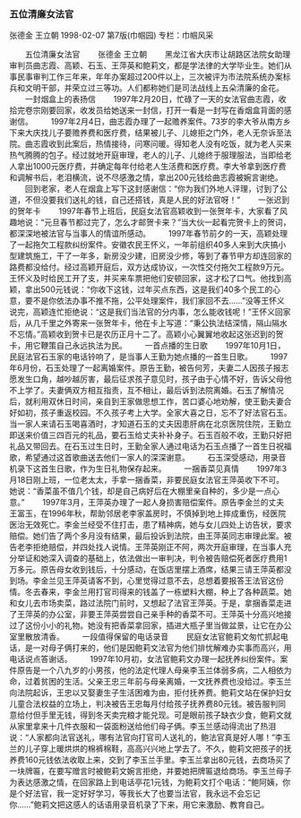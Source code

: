 ### 五位清廉女法官
张德金  王立朝
1998-02-07
第7版(巾帼园)
专栏：巾帼风采

　　五位清廉女法官
　　张德金  王立朝
　　黑龙江省大庆市让胡路区法院女助理审判员曲志霞、高颖、石玉、王萍英和鲍莉文，都是学法律的大学毕业生。她们从事民事审判工作三年来，年年办案超过200件以上，三次被评为市法院系统办案标兵和文明干部，并荣立过三等功。人们都称她们是司法战线上五朵清廉的金花。
　　一封烟盒上的表扬信
　　1997年2月20日，忙碌了一天的女法官曲志霞，收拾完卷宗刚要回家，收发员给她送来一封信，打开一看是一封写在香烟盒背面的感谢信。
　　1997年2月4日，曲志霞办理了一起赡养案件。73岁的李大爷从南方乡下来大庆找儿子要赡养费和医疗费，结果被儿子、儿媳拒之门外，老人无奈诉至法院。曲志霞收到此案后，热情接待，问寒问暖。得知老人没有吃饭，就为老人买来热气腾腾的包子。经过就地开庭审理，老人的儿子、儿媳终于服理服法，当即给老人拿出1000元医疗费，并确定每年付给老人生活费和医疗费。李大爷拿到医疗费和调解书后，老泪横流，说不尽感激之情，拿出200元钱给曲志霞被婉言谢绝。
　　回到老家，老人在烟盒上写下这封感谢信：“你为我们外地人评理，讨到了公道，不但没要我们送礼的钱，自己还搭钱，真是人民的好法官呀！”
　　一张迟到的贺年卡
　　1997年春节上班后，民庭女法官高颖收到一张贺年卡，大家看了风趣地说：“元旦春节都过完了，怎么才邮贺卡来？”当大伙一起看完贺卡上的贺词，都深深地被法官与当事人的情谊所感动。
　　1997年春节前夕的一天，高颖处理了一起拖欠工程款纠纷案件。安徽农民王怀义，一年前组织40多人来到大庆搞小型建筑施工，干了一年多，新房没少建，旧房没少修，等到了春节甲方却连回家的路费都没给付。经过高颖开庭后，双方达成协议，一次性交付拖欠工程款9万元。王怀义及时给民工开了支，并买来车票把他们安顿回家，这才松了口气。他找到高颖，拿出500元钱说：“你收下这钱，过年买点东西，这是我们40多个民工的心意，要不是你依法办事不推不拖，公平处理案件，我们家回不去……”没等王怀义说完，高颖连忙拒绝说：“这是我们当法官的分内事，怎么能收钱呢！”王怀义回家后，从几千里之外寄来一张贺年卡，他在卡上写道：“秉公执法结深情，隔山隔水不忘情。”高颖收到贺卡已是农历正月十二了。高颖小心翼翼地收起这张迟到的贺卡，用它鞭策自己永远执法为民。
　　一首点播的生日歌
　　1997年10月1日，民庭法官石玉家的电话铃响了，是当事人王勤为她点播的一首生日歌。
　　1997年6月份，石玉处理了一起离婚案件。原告王勤，被告何芳，夫妻二人因孩子报志愿发生口角，越吵越厉害，最后征求孩子意见时，孩子由于心情不好，告诉父母他不上学了。夫妻俩双方相互指责，互不相让，最后诉到法院离婚。石玉了解情况后，就利用双休日时间，亲自到王家做思想工作，苦口婆心地劝解，使王勤夫妻合好如初，孩子重返校园。不久孩子考上大学。全家大喜之日，忘不了好法官石玉。当一家人来请石玉喝喜酒时，才知道石玉的丈夫因患肝病在北京医院住院，王勤立即送来价值三四百元的礼品，要石玉给丈夫补补身子。石玉百般不收，王勤只好把礼品又带回去。在石玉过生日时，王勤全家人通过电话为石玉点播了一首生日祝福歌，希望通过这首歌曲送去他们一家人的深深谢意。
　　石玉深受感动，用录音机录下这首生日歌，作为生日礼物保存起来。
　　一捆香菜见真情
　　1997年3月18日刚上班，一位老太太，手拿一捆香菜，非要民庭女法官王萍英收下不可。她说：“香菜虽不值几个钱，却是自己病好后在大棚里亲自种的，多少是一点心意。”
　　1997年3月，王萍英办理了一起人身损害赔偿案件。原告李金兰的丈夫王富玉，在1996年秋，帮助邻居老李家盖房时，不慎掉到地上摔成重伤，经医院医治无效死亡。李金兰经受不住打击，患了精神病，她与女儿四处上访告状，要求赔偿。她们告了两个多月没有结果，最后投诉到法院，由王萍英同志审理此案。被告老李拒绝赔偿，并四处找人说情。王萍英刚正不阿，两次开庭审理，在当事人充分举证和她深入调查的基础上，依法做出一审判决，判令被告赔偿死者医疗费用1万多元。原告母女收到钱后，十分感动，在饭店里摆上酒席，结果三请王萍英都没到场。李金兰见王萍英请客不到，心里觉得过意不去，总想着要报答王法官这份情。冬去春来，李金兰用打官司得来的钱盖了一栋塑料大棚，种上了各种蔬菜。她和女儿去市场卖菜，路过法院门前时，又想起了法官王萍英。于是，拿捆香菜走进了王萍英的办公室，非要王萍英尝尝自己亲手种的香菜不可。王萍英十分高兴地接过了这份小小的礼物。她没有把香菜拿回家，插进大瓶子里当做盆景，让它在办公室里散放清香。
　　一段值得保留的电话录音
　　民庭女法官鲍莉文匆忙抓起电话，是一对母子俩打来的，他们是因鲍莉文法官为他们排忧解难办实事而高兴，用电话说点答谢话。
　　1997年10月初，女法官鲍莉文办理一起抚养纠纷案件。案件原告是一个八九岁的小男孩，他的法定代理人母亲李玉兰体弱多病，二人相依为命，过着贫困的生活。父亲王忠三年前与母亲离婚，一文抚养费也没给过。李玉兰向法院起诉，王忠以又娶妻生子生活困难为由，拒付抚养费。鲍莉文站在保护妇女儿童合法权益的立场上，判决被告王忠每月付给孩子抚养费80元钱。被告服判同意给付但手里无钱，得到冬天卖完粮才能兑现。可是眼前孩子缺衣少食，鲍莉文就从家里拿来十几件衣服和一袋面粉送给他们母子俩。李玉兰感动得流出了热泪说：“人家都向法官送礼，哪有法官向打官司人送礼的，鲍法官真是好人哪！”李玉兰的儿子穿上暖烘烘的棉裤棉鞋，高高兴兴地上学去了。不久，鲍莉文把孩子的抚养费160元钱依法收取上来，交到了李玉兰手里。李玉兰拿出80元钱，去商场买了一块牌匾，在要写赠言时被鲍莉文婉言拒绝，并要她把牌匾退给商场。李玉兰母子为表达感激之情，在回家路上到电话亭花1元钱，为鲍莉文打个电话：“鲍阿姨，你是个好法官，我一定好好学习，等我长大了也要当法官，我永远不会忘记你……”鲍莉文把这感人的话语用录音机录了下来，用它来激励、教育自己。
